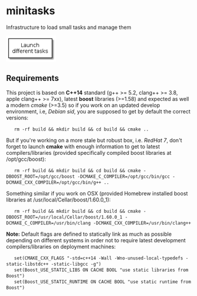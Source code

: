 # minitasks

Infrastructure to load small tasks and manage them 

![Summary](images/summary.png)
<!-- java -jar /opt/plantuml/plantuml.jar README.md -o images -->
<!--
@startuml summary.png
top to bottom direction
skinparam packageStyle rect
rectangle "Launch\ndifferent tasks" {
}
@enduml
-->

## Requirements

This project is based on **C++14** standard (g++ >= 5.2, clang++ >= 3.8, apple clang++ >= 7xx), latest **boost** libraries (>=1.58) and expected as well a modern *cmake* (>=3.5) so if you work on an updated develop environment, i.e, *Debian sid*, you are supposed to get by default the correct versions:

       rm -rf build && mkdir build && cd build && cmake ..
       
But if you're working on a more stale but robust box, i.e. *RedHat 7*, don't forget to launch **cmake** with enough information to get to latest compilers/libraries (provided specifically compiled boost libraries at /opt/gcc/boost):

       rm -rf build && mkdir build && cd build && cmake -DBOOST_ROOT=/opt/gcc/boost -DCMAKE_C_COMPILER=/opt/gcc/bin/gcc -DCMAKE_CXX_COMPILER=/opt/gcc/bin/g++ ..

Something similar if you work on OSX (provided Homebrew installed boost libraries at /usr/local/Cellar/boost/1.60.0_1):

       rm -rf build && mkdir build && cd build && cmake -DBOOST_ROOT=/usr/local/Cellar/boost/1.60.0_1 -DCMAKE_C_COMPILER=/usr/bin/clang -DCMAKE_CXX_COMPILER=/usr/bin/clang++       

**Note:** Default flags are defined to statically link as much as possible depending on different systems in order not to require latest development compilers/libraries on deployment machines:

       set(CMAKE_CXX_FLAGS "-std=c++14 -Wall -Wno-unused-local-typedefs -static-libstdc++ -static-libgcc -g")
       set(Boost_USE_STATIC_LIBS ON CACHE BOOL "use static libraries from Boost")
       set(Boost_USE_STATIC_RUNTIME ON CACHE BOOL "use static runtime from Boost")       
